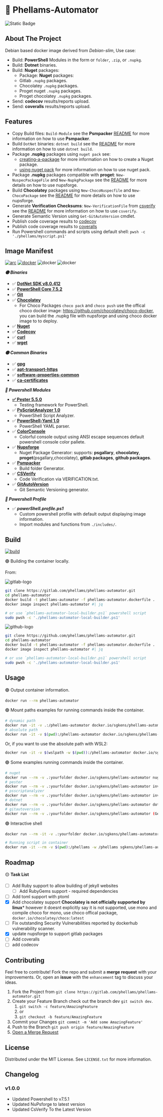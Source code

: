 # 🐳  Phellams-Automator

![Static Badge][license-badge]

## About The Project

Debian based docker image derived from *Debian-slim*, Use case:
 - Build: **PowerShell** Modules in the form or `folder`, `.zip`, or `.nupkg`.
 - Build: **Dotnet** binaries.
 - Build: **Nuget** packages:
   - Package: **Nuget** packages:
   - Gitlab `.nupkg` packages.
   - Chocolatey `.nupkg` packages.
   - Proget nuget `.nupkg` packages.
   - Proget chocolatey `.nupkg` packages.
 - Send: **codecov** results/reports upload.
 - Send: **coveralls** results/reports upload.

## Features

 - Copy Build files: `Build-Module` see the **Psmpacker** [README](https://github.com/phellams/psmpacker/blob/main/README.md) for more information on how to use **Psmpacker**.
 - Build `DotNet` binaries: `dotnet build` see the [README](https://docs.microsoft.com/en-us/dotnet/core/tools/dotnet-build) for more information on how to use `dotnet build`.
 - Package **.nupkg** packages using `nuget pack` see:
    - [creating-a-package](https://learn.microsoft.com/en-us/nuget/create-packages/creating-a-package) for more information on how to create a Nuget package.
    - [using nuget pack](https://learn.microsoft.com/en-us/nuget/reference/cli-reference/cli-ref-pack) for more information on how to use nuget pack.
 - Package **.nupkg** packages compatible with **proget**: `New-NuspecPackageFile` and `New-NupkgPackage` see the [README](https://github.com/phellams/nupsforge/blob/main/README.md) for more details on how to use nupsforge.
 - Build **Chocolatey** packages using `New-ChocoNuspecfile` and `New-ChocoPackage` see the [README](https://github.com/phellams/nupsforge/blob/main/README.md) for more details on how to use nupsforge.
 - Generate **Verification Checksums**: `New-VerificationFile` from [csverify](https://github.com/sgkens/csverify) see the [README](https://github.com/phellams/csverify/blob/main/README.md) for more information on how to use `csverify`.
 - Generate Semantic Version using `Get-GitAutoVersion` cmdlet. 
 - Publish code coverage results to [codecov](https://codecov.io)
 - Publish code coverage results to [coveralls](https://coveralls.io)
 - Run Powershell commands and scripts using default shell: `pwsh -c './phellams/myscript.ps1'`


## Image Manifest

[![arc][arc-version]][arc-url] [![docker][docker-version]][docker-url] ![docker][docker-size] ![docker][docker-pulls]


***🟣 Binaries***
- ✅ [**DotNet SDK v8.0.412**](https://dotnet.microsoft.com/download/dotnet-core/current)
- ✅ [**PowerShell Core 7.5.2**](https://github.com/PowerShell/PowerShell)
- ✅ [**Git**](https://git-scm.com/)
- ✅ [**Chocolatey**](https://chocolatey.org/)
  - For Choco Packages `choco pack` and `choco push` use the offical choco docker image: https://github.com/chocolatey/choco-docker, you can build the .nupkg file with nupsforge and using choco docker image to to deploy.
- ✅ [**Nuget**](https://www.nuget.org/downloads)
- ✅ [**Codecov**](https://codecov.io)
- ✅ [**curl**](https://everything.curl.dev/)
- ✅ [**wget**](https://www.gnu.org/software/wget/)

***🟡 Common Binaries***
- ✅ [**gpg**](https://www.gnupg.org/)
- ✅ [**apt-transport-https**](https://packages.debian.org/bookworm/apt-transport-https)
- ✅ [**software-properties-common**](https://packages.debian.org/bookworm/software-properties-common)
- ✅ [**ca-certificates**](https://packages.debian.org/bookworm/ca-certificates)

***🔵 Powershell Modules***
- [**✅ Pester 5.5.0**](https://github.com/pester/Pester)
  - Testing framework for PowerShell.
- ✅ [**PsScriptAnalyzer 1.0**](https://github.com/PowerShell/Psscriptanalyzer)
  - PowerShell Script Analyzer.
- ✅ [**PowerShell-Yaml 1.0**](https://github.com/cloudbase/powershell-yaml) 
  - PowerShell YAML parser.
- ✅ [**ColorConsole**](https://github.com/phellams/colorconsole)
  - Colorful console output using ANSI escape sequences default powershell console color pallete.
- ✅ [**Nupsforge**](https://github.com/phellams/nupsforge)
  - Nuget Package Generator: supports: **psgallary**, **chocolatey**, **proget**(psgallary,chocolatey), **gitlab packages**, **github packages**.
- ✅ [**Psmpacker**](https://github.com/phellams/psmpacker)
  - Build folder Generator.
- ✅ [**CSVerify**](https://github.com/phellams/csverify)
  - Code Verification via VERIFICATION.txt.
- ✅ [**GitAutoVersion**](https://github.com/phellams/CommitFusion/blob/main/src/Get-GitAutoVersion.psm1)
  - Git Semantic Versioning generator.

***🔵 Powershell Profile***
- ✅ ***powerShell.profile.ps1***
  - Custom powershell profile with default output displaying image information.
  - Import modules and functions from `./includes/`.

## Build

[![build][build-status]][build-url]

🟣 Building the container locally.

From:

![gitlab-logo][gitlab-badge]

```bash
git clone https://gitlab.com/phellams/phellams-automator.git
cd phellams-automator
docker build -t phellams-automator -f phellams-automator.dockerfile .
docker image inspect phellams-automator #| jq

# or use `phellams-automator-local-builder.ps1` powershell script
sudo pwsh -c './phellams-automator-local-builder.ps1'
``` 

![github-logo][github-badge]

```bash
git clone https://github.com/phellams/phellams-automator.git
cd phellams-automator
docker build -t phellams-automator -f phellams-automator.dockerfile .
docker image inspect phellams-automator #| jq

# or use `phellams-automator-local-builder.ps1` powershell script
sudo pwsh -c './phellams-automator-local-builder.ps1'
```

## Usage

🟣 Output container information.

```bash
docker run --rm phellams-automator
```

🟢 Mount paths examples for running commands inside the container.

```bash
# dynamic path
docker run -it -v .:/phellams-automator docker.io/sgkens/phellams-automator
# absolute path
docker run -it -v $(pwd):/phellams-automator docker.io/sgkens/phellams-automator
```
Or, if you want to use the absolute path with WSL2:

```bash 
docker run -it -v $(wslpath -w $(pwd)):/phellams-automator docker.io/sgkens/phellams-automator
```


🟣 Some examples running commands inside the container.

```bash
# nuget
docker run --rm -v .:yourfolder docker.io/sgkens/phellams-automator nuget pack ./
# pester
docker run --rm -v .:yourfolder docker.io/sgkens/phellams-automator invoke-pester -script .\tests\tests.ps1
# psscriptanalyzer
docker run --rm -v .:yourfolder docker.io/sgkens/phellams-automator invoke-psscriptanalyzer -script .\tests\tests.ps1
# dotnet
docker run --rm -v .:yourfolder docker.io/sgkens/phellams-automator dotnet build
# gitautoversion
docker run --rm -v .:yourfolder docker.io/sgkens/phellams-automator (Get-Gitautoversion).Version
```

🟣 Interactive shell

```bash
docker run --rm -it -v .:yourfolder docker.io/sgkens/phellams-automator:latest

# Running script in container
docker run -it --rm -v $(pwd):/phellams -w /phellams sgkens/phellams-automator:latest pwsh -c './phellams/myscript.ps1'
```

<!-- ROADMAP -->
## Roadmap

🟡 **Task List**

- [ ] Add Ruby support to allow building of jekyll websites
  - [ ] Add RubyGems support - required dependencies
- [ ] Add toml support with ptoml
- [x] Add chocolatey support **Chocolatey is not officially supported by linux*** however it doesnt explicitly say it is not supported, use mono and compile choco for mono, use choco offical package, `docker.io/chocolatey/choco:latest`
- [ ] Fix outstanding Security Vulnerabilities reported by dockerhub vulnerability scanner. 
- [x] update nupsforge to support gitlab packages
- [ ] Add coveralls
- [ ] add codecov

## Contributing

Feel free to contribute!  Fork the repo and submit a **merge request** with your improvements.  Or, open an **issue** with the `enhancement` tag to discuss your ideas.

1. Fork the Project from `git clone https://gitlab.com/phellams/phellams-automator.git`
2. Create your Feature Branch check out the branch dev `git switch dev`.
   1. `git switch -c feature/AmazingFeature`
   2. or 
   3. `git checkout -b feature/AmazingFeature`
3. Commit your Changes `git commit -m 'Add some AmazingFeature'`
4. Push to the Branch `git push origin feature/AmazingFeature`
5. [Open a Merge Request](https://gitlab.com/phellams/phellams-automator/-/merge_requests/new)

<!-- LICENSE -->
## License

Distributed under the MIT License. See `LICENSE.txt` for more information. 

## Changelog

### v1.0.0

- Updated Powershell to v7.5.1
- Updated NuPsforge to latest version
- Updated CsVerify To the Latest Version


<!-- MARKDOWN LINKS & IMAGES -->
[arc-version]: https://img.shields.io/badge/Debian-12.9_slim-cyan?logo=ubuntu&color=%232D2D34&labelcolor=red&style=for-the-badge
[arc-url]: https://hub.docker.com/r/sgkens/phellams-automator
[docker-version]: https://img.shields.io/docker/v/sgkens/phellams-automator?style=for-the-badge&logo=docker&logoColor=%233478BD&logoSize=auto&labelColor=%232D2D34&color=%23446878
[docker-url]: https://hub.docker.com/r/sgkens/phellams-automator/tags
[docker-size]: https://img.shields.io/docker/image-size/sgkens/phellams-automator?style=for-the-badge&logo=docker&logoColor=%233478BD&logoSize=auto&labelColor=%232D2D34&color=%23446878
[docker-pulls]: https://img.shields.io/docker/pulls/sgkens/phellams-automator?style=for-the-badge&logo=docker&logoColor=%233478BD&logoSize=auto&labelColor=%232D2D34&color=%23446878
[build-status]: https://img.shields.io/gitlab/pipeline-status/phellams%2Fphellams-automator?style=for-the-badge&logo=Gitlab&logoColor=%233478BD&labelColor=%232D2D34
[build-url]: https://gitlab.com/phellams/phellams-automator/-/pipelines
[gitlab-badge]: https://img.shields.io/badge/gitlab-4B0082?style=for-the-badge&logo=gitlab&logoColor=orange
[github-badge]: https://img.shields.io/badge/github-383838?style=for-the-badge&logo=github&logoColor=white
[license-badge]: https://img.shields.io/badge/License-MIT-Blue?style=for-the-badge&labelColor=%232D2D34&color=%2317202a

